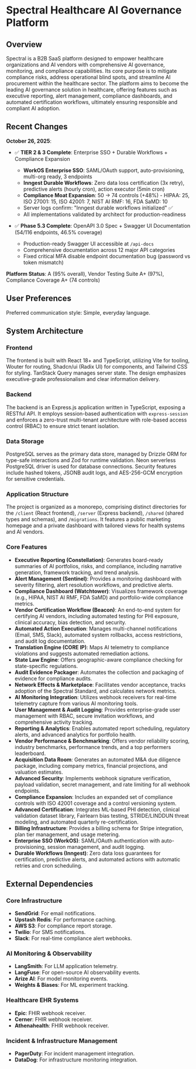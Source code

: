 # Spectral Healthcare AI Governance Platform

## Overview
Spectral is a B2B SaaS platform designed to empower healthcare organizations and AI vendors with comprehensive AI governance, monitoring, and compliance capabilities. Its core purpose is to mitigate compliance risks, address operational blind spots, and streamline AI procurement within the healthcare sector. The platform aims to become the leading AI governance solution in healthcare, offering features such as executive reporting, alert management, compliance dashboards, and automated certification workflows, ultimately ensuring responsible and compliant AI adoption.

## Recent Changes
**October 26, 2025**:
- ✅ **TIER 2 & 3 Complete**: Enterprise SSO + Durable Workflows + Compliance Expansion
  - **WorkOS Enterprise SSO**: SAML/OAuth support, auto-provisioning, multi-org ready, 3 endpoints
  - **Inngest Durable Workflows**: Zero data loss certification (3x retry), predictive alerts (hourly cron), action executor (5min cron)
  - **Compliance Moat Expansion**: 50 → 74 controls (+48%) - HIPAA: 25, ISO 27001: 15, ISO 42001: 7, NIST AI RMF: 16, FDA SaMD: 10
  - Server logs confirm: "Inngest durable workflows initialized" ✅
  - All implementations validated by architect for production-readiness

- ✅ **Phase 5.3 Complete**: OpenAPI 3.0 Spec + Swagger UI Documentation (54/116 endpoints, 46.5% coverage)
  - Production-ready Swagger UI accessible at `/api-docs`
  - Comprehensive documentation across 12 major API categories
  - Fixed critical MFA disable endpoint documentation bug (password vs token mismatch)

**Platform Status**: A (95% overall), Vendor Testing Suite A+ (97%), Compliance Coverage A+ (74 controls)

## User Preferences
Preferred communication style: Simple, everyday language.

## System Architecture

### Frontend
The frontend is built with React 18+ and TypeScript, utilizing Vite for tooling, Wouter for routing, Shadcn/ui (Radix UI) for components, and Tailwind CSS for styling. TanStack Query manages server state. The design emphasizes executive-grade professionalism and clear information delivery.

### Backend
The backend is an Express.js application written in TypeScript, exposing a RESTful API. It employs session-based authentication with `express-session` and enforces a zero-trust multi-tenant architecture with role-based access control (RBAC) to ensure strict tenant isolation.

### Data Storage
PostgreSQL serves as the primary data store, managed by Drizzle ORM for type-safe interactions and Zod for runtime validation. Neon serverless PostgreSQL driver is used for database connections. Security features include hashed tokens, JSONB audit logs, and AES-256-GCM encryption for sensitive credentials.

### Application Structure
The project is organized as a monorepo, comprising distinct directories for the `/client` (React frontend), `/server` (Express backend), `/shared` (shared types and schemas), and `/migrations`. It features a public marketing homepage and a private dashboard with tailored views for health systems and AI vendors.

### Core Features
-   **Executive Reporting (Constellation)**: Generates board-ready summaries of AI portfolios, risks, and compliance, including narrative generation, framework tracking, and trend analysis.
-   **Alert Management (Sentinel)**: Provides a monitoring dashboard with severity filtering, alert resolution workflows, and predictive alerts.
-   **Compliance Dashboard (Watchtower)**: Visualizes framework coverage (e.g., HIPAA, NIST AI RMF, FDA SaMD) and portfolio-wide compliance metrics.
-   **Vendor Certification Workflow (Beacon)**: An end-to-end system for certifying AI vendors, including automated testing for PHI exposure, clinical accuracy, bias detection, and security.
-   **Automated Action Execution**: Manages multi-channel notifications (Email, SMS, Slack), automated system rollbacks, access restrictions, and audit log documentation.
-   **Translation Engine (CORE IP)**: Maps AI telemetry to compliance violations and suggests automated remediation actions.
-   **State Law Engine**: Offers geographic-aware compliance checking for state-specific regulations.
-   **Audit Evidence Packager**: Automates the collection and packaging of evidence for compliance audits.
-   **Network Effects & Marketplace**: Facilitates vendor acceptance, tracks adoption of the Spectral Standard, and calculates network metrics.
-   **AI Monitoring Integration**: Utilizes webhook receivers for real-time telemetry capture from various AI monitoring tools.
-   **User Management & Audit Logging**: Provides enterprise-grade user management with RBAC, secure invitation workflows, and comprehensive activity tracking.
-   **Reporting & Analytics**: Enables automated report scheduling, regulatory alerts, and advanced analytics for portfolio health.
-   **Vendor Performance & Benchmarking**: Offers vendor reliability scoring, industry benchmarks, performance trends, and a top performers leaderboard.
-   **Acquisition Data Room**: Generates an automated M&A due diligence package, including company metrics, financial projections, and valuation estimates.
-   **Advanced Security**: Implements webhook signature verification, payload validation, secret management, and rate limiting for all webhook endpoints.
-   **Compliance Expansion**: Includes an expanded set of compliance controls with ISO 42001 coverage and a control versioning system.
-   **Advanced Certification**: Integrates ML-based PHI detection, clinical validation dataset library, Fairlearn bias testing, STRIDE/LINDDUN threat modeling, and automated quarterly re-certification.
-   **Billing Infrastructure**: Provides a billing schema for Stripe integration, plan tier management, and usage metering.
-   **Enterprise SSO (WorkOS)**: SAML/OAuth authentication with auto-provisioning, session management, and audit logging.
-   **Durable Workflows (Inngest)**: Zero data loss guarantees for certification, predictive alerts, and automated actions with automatic retries and cron scheduling.

## External Dependencies

### Core Infrastructure
-   **SendGrid**: For email notifications.
-   **Upstash Redis**: For performance caching.
-   **AWS S3**: For compliance report storage.
-   **Twilio**: For SMS notifications.
-   **Slack**: For real-time compliance alert webhooks.

### AI Monitoring & Observability
-   **LangSmith**: For LLM application telemetry.
-   **LangFuse**: For open-source AI observability events.
-   **Arize AI**: For model monitoring events.
-   **Weights & Biases**: For ML experiment tracking.

### Healthcare EHR Systems
-   **Epic**: FHIR webhook receiver.
-   **Cerner**: FHIR webhook receiver.
-   **Athenahealth**: FHIR webhook receiver.

### Incident & Infrastructure Management
-   **PagerDuty**: For incident management integration.
-   **DataDog**: For infrastructure monitoring integration.